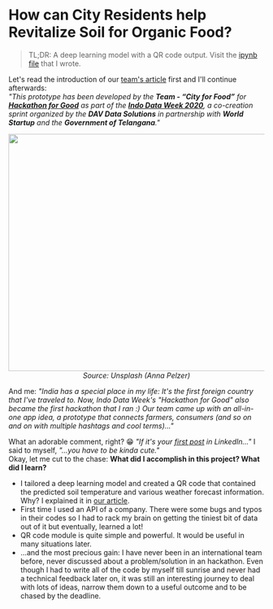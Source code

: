 # How can City Residents help Revitalize Soil for Organic Food?
>TL;DR: A deep learning model with a QR code output. Visit the [ipynb file](https://github.com/gulmert89/projects/blob/main/hackathon_for_good_india/cityforfood.ipynb) that I wrote.

Let's read the introduction of our [team's article](https://medium.com/indo-data-week/how-can-city-residents-help-revitalize-soil-for-organic-food-ba81c7622586) first and I'll continue afterwards:<br>
_"This prototype has been developed by the **Team - “City for Food”** for **[Hackathon for Good](https://www.indodataweek.com/hackathonforgood)** as part of the **[Indo Data Week 2020](https://www.indodataweek.com/)**,
a co-creation sprint organized by the **DAV Data Solutions** in partnership with **World Startup** and the **Government of Telangana**."_<br>
<p align="center">
  <img width="700" height="466" src="https://miro.medium.com/max/700/1*DybBVNqDc59WnEViHylNNQ.jpeg"><br>
  <i>Source: Unsplash (Anna Pelzer)</i>
</p>

And me: _"India has a special place in my life: It's the first foreign country that I've traveled to. Now, Indo Data Week's "Hackathon for Good" also became the first hackathon that I ran :) Our team came up with an all-in-one app idea, a prototype that connects farmers, consumers (and so on and on with multiple hashtags and cool terms)..."_<br>

What an adorable comment, right? :grin: _"If it's your [first post](https://www.linkedin.com/posts/gulmert89_how-can-city-residents-help-revitalize-soil-activity-6741646729222918144-jqP1) in LinkedIn..."_ I said to myself, _"...you have to be kinda cute."_<br>Okay, let me cut to the chase: **What did I accomplish in this project? What did I learn?**<br>
* I tailored a deep learning model and created a QR code that contained the predicted soil temperature and various weather forecast information. Why? I explained it in [our article](https://medium.com/indo-data-week/how-can-city-residents-help-revitalize-soil-for-organic-food-ba81c7622586).
* First time I used an API of a company. There were some bugs and typos in their codes so I had to rack my brain on getting the tiniest bit of data out of it but eventually, learned a lot!
* QR code module is quite simple and powerful. It would be useful in many situations later.
* ...and the most precious gain: I have never been in an international team before, never discussed about a problem/solution in an hackathon. Even though I had to write all of the code by myself till sunrise and never had a technical feedback later on, it was still an interesting journey to deal with lots of ideas, narrow them down to a useful outcome and to be chased by the deadline.
